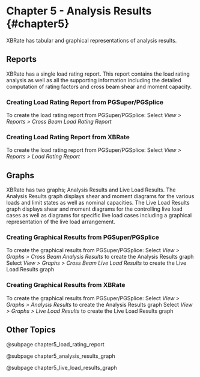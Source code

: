 Chapter 5 - Analysis Results {#chapter5}
==============================================
XBRate has tabular and graphical representations of analysis results. 

## Reports
XBRate has a single load rating report. This report contains the load rating analysis as well as all the supporting information including the detailed computation of rating factors and cross beam shear and moment capacity.


### Creating Load Rating Report from PGSuper/PGSplice
To create the load rating report from PGSuper/PGSplice:
Select *View > Reports > Cross Beam Load Rating Report*


### Creating Load Rating Report from XBRate
To create the load rating report from PGSuper/PGSplice:
Select *View > Reports > Load Rating Report*


## Graphs
XBRate has two graphs; Analysis Results and Live Load Results. The Analysis Results graph displays shear and moment diagrams for the various loads and limit states as well as nominal capacities. The Live Load Results graph displays shear and moment diagrams for the controlling live load cases as well as diagrams for specific live load cases including a graphical representation of the live load arrangement.

### Creating Graphical Results from PGSuper/PGSplice
To create the graphical results from PGSuper/PGSplice:
Select *View > Graphs > Cross Beam Analysis Results* to create the Analysis Results graph
Select *View > Graphs > Cross Beam Live Load Results* to create the Live Load Results graph


### Creating Graphical Results from XBRate
To create the graphical results from PGSuper/PGSplice:
Select *View > Graphs > Analysis Results* to create the Analysis Results graph
Select *View > Graphs > Live Load Results* to create the Live Load Results graph


## Other Topics
@subpage chapter5_load_rating_report

@subpage chapter5_analysis_results_graph

@subpage chapter5_live_load_results_graph
